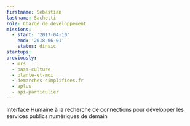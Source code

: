 ```yaml
---
firstname: Sebastian
lastname: Sachetti
role: Chargé de développement
missions:
  - start: '2017-04-10'
    end: '2018-06-01'
    status: dinsic
startups:
previously:
  - mrs
  - pass-culture
  - plante-et-moi
  - demarches-simplifiees.fr
  - aplus
  - api-particulier
---
```


Interface Humaine à la recherche de connections pour développer les services publics numériques de demain

